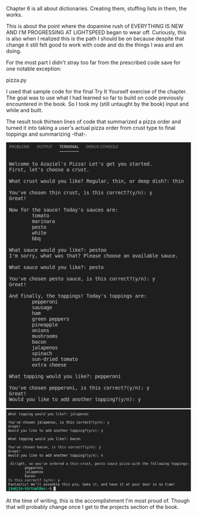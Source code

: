 Chapter 6 is all about dictionaries. Creating them, stuffing lists in them, the works.

This is about the point where the dopamine rush of EVERYTHING IS NEW AND I'M PROGRESSING
AT LIGHTSPEED began to wear off. Curiously, this is also when I realized this is the path
I should be on because despite that change it still felt good to work with code and do
the things I was and am doing.

For the most part I didn't stray too far from the prescribed code save for one notable
  exception:
  
  pizza.py
  
I used that sample code for the final Try It Yourself exercise of the chapter. The goal
  was to use what I had learned so far to build on code previously encountered in the
  book. So I took my (still untaught by the book) input and while and built.
  
  The result took thirteen lines of code that summarized a pizza order and turned it into
  taking a user's actual pizza order from crust type to final toppings and summarizing -that-.
  
![output image 1 of 2 for pizza.py](https://raw.githubusercontent.com/jinshiranai/python_crash_course/master/pcc_chapter6/pizza_dot_py_output1.png)
![output image 2 of 2 for pizza.py](https://raw.githubusercontent.com/jinshiranai/python_crash_course/master/pcc_chapter6/pizza_dot_py_output2.png)

At the time of writing, this is the accomplishment I'm most proud of.
Though that will probably change once I get to the projects section of the book.
